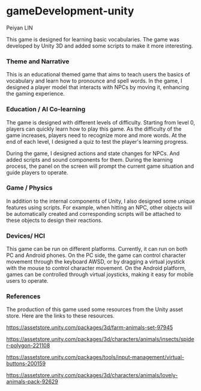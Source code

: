 # gameDevelopment-unity
Peiyan LIN 

This game is designed for learning basic vocabularies. The game was developed by Unity 3D and added some scripts to make it more interesting.

 

### Theme and Narrative

This is an educational themed game that aims to teach users the basics of vocabulary and learn how to pronounce and spell words. In the game, I designed a player model that interacts with NPCs by moving it, enhancing the gaming experience.

### Education / Al Co-learning

The game is designed with different levels of difficulty. Starting from level 0, players can quickly learn how to play this game. As the difficulty of the game increases, players need to recognize more and more words. At the end of each level, I designed a quiz to test the player's learning progress.

During the game, I designed actions and state changes for NPCs. And added scripts and sound components for them. During the learning process, the panel on the screen will prompt the current game situation and guide players to operate.

### Game / Physics

In addition to the internal components of Unity, I also designed some unique features using scripts. For example, when hitting an NPC, other objects will be automatically created and corresponding scripts will be attached to these objects to design their reactions.

### Devices/ HCl

This game can be run on different platforms. Currently, it can run on both PC and Android phones. On the PC side, the game can control character movement through the keyboard AWSD, or by dragging a virtual joystick with the mouse to control character movement. On the Android platform, games can be controlled through virtual joysticks, making it easy for mobile users to operate.









### References

The production of this game used some resources from the Unity asset store. Here are the links to these resources.

https://assetstore.unity.com/packages/3d/farm-animals-set-97945

https://assetstore.unity.com/packages/3d/characters/animals/insects/spider-polygon-221108

https://assetstore.unity.com/packages/tools/input-management/virtual-buttons-200159

https://assetstore.unity.com/packages/3d/characters/animals/lovely-animals-pack-92629
